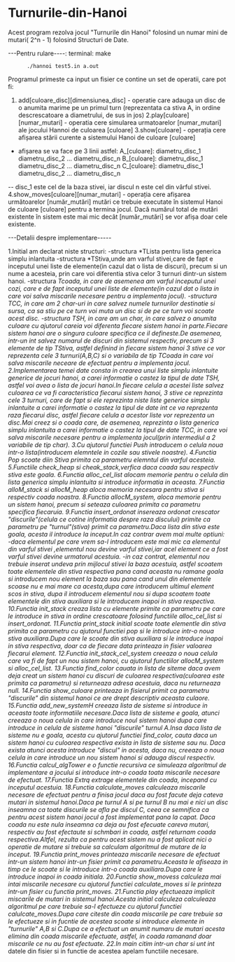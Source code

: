 # Turnurile-din-Hanoi
Acest program rezolva jocul "Turnurile din Hanoi" folosind un numar mini de mutari( 2^n - 1) folosind Structuri de Date.

---Pentru rulare----:
terminal: make

          ./hannoi test5.in a.out



Programul primeste ca input un fisier ce contine un set de operatii, care pot fi:

1. add[culoare_disc][dimensiunea_disc] - operatie care adauga un disc de o anumita marime pe un primul turn (reprezentata ca stiva A, in ordine descrescatoare a diametrului, de sus in jos)
2.play[culoare][numar_mutari] - operatia cere simularea urmatoarelor [numar_mutari] ale jocului Hannoi de culoarea [culoare]
3.show[culoare] - operația cere afișarea stării curente a sistemului Hanoi de culoare [culoare]
- afișarea se va face pe 3 linii astfel:
A_[culoare]: diametru_disc_1 diametru_disc_2 ... diametru_disc_n
B_[culoare]: diametru_disc_1 diametru_disc_2 ... diametru_disc_n
C_[culoare]: diametru_disc_1 diametru_disc_2 ... diametru_disc_n

-- disc_1 este cel de la baza stivei, iar discul n este cel din vârful stivei.
4.show_moves[culoare][numar_mutari] - operația cere afișarea următoarelor [număr_mutări] mutări ce trebuie executate în
sistemul Hanoi de culoare [culoare] pentru a termina jocul. Dacă numărul total de mutări existente în sistem este mai mic decât [număr_mutări] se vor afișa doar cele existente.



---Detalii despre implementare-----

1.Initial am declarat niste structuri:
-structura *TLista pentru lista generica simplu inlantuita
-structura *TStiva,unde am varful stivei,care de fapt e inceputul unei liste de elemente(in cazul dat o lista de discuri), precum si un nume a acesteia, prin care voi diferentia stiva celor 3 turnuri dintr-un sistem hanoi.
-structura *Tcoada, in care de asemenea am varful inceputul unei cozi, care e de fapt inceputul unei liste de elemente(in cazul dat o lista in care voi salva miscarile necesare pentru a implementa jocul).
-structura *TCC, in care am 2 char-uri in care salvez numele turnurilor destinatie si sursa, ca sa stiu pe ce turn voi muta un disc si de pe ce turn voi scoate acest disc.
-structura *TSH, in care am un char*, in care salvez o anumita culoare cu ajutorul careia voi diferenta fiecare sistem hanoi in parte.Fiecare sistem hanoi are o singura culoare specifica ce il defineste.De asemenea, intr-un int salvez numarul de discuri din sistemul respectiv, precum si 3 elemente de tip TStiva, astfel definind in fiecare sistem hanoi 3 stive ce vor reprezenta cele 3 turnuri(A,B,C) si o variabila de tip TCoada in care voi salva miscarile neceare de efectuat pentru a implementa jocul.
2.Implementarea temei date consta in crearea unui liste simplu inlantuite generice de jocuri hanoi, a carei informatie o        castez la tipul de date TSH, astfel voi avea o lista de jocuri hanoi.In fiecare celula a acestei liste salvez culoarea ce     va fi caracteristica fiecarui sistem hanoi, 3 stive ce reprezinta cele 3 turnuri, care de fapt si ele reprezinta niste      liste generice simplu inlantuite a carei informatie o castez la tipul de date int ce va reprezenta raza fiecarui disc,        astfel fiecare celula a acestor liste vor reprezenta un disc.Mai creez si o coada care, de asemenea, reprezinta o lista       generica simplu inlantuita a carei informatie o castez la tipul de date TCC, in care voi salva miscarile necesare pentru     a implementa jocul(prin intermediul a 2 variabile de tip char).
3.Cu ajutorul functiei Push introducem o celula noua intr-o lista(introducem elemntele in cozile sau stivele noastre).
4.Functia Pop scoate diin Stiva primita ca parametru elemntul din varful acesteia.
5.Functiile check_heap si cheak_stack,verfica daca coada sau respectiv stiva este goala.
6.Functia alloc_cel_list alocam memorie pentru o celula din lista generica simplu inlantuita si introduce informatia in         aceasta.
7.Functia alloM_stack si allocM_heap aloca memoria necesara pentru stiva si respectiv coada noastra.
8.Functia allocM_system, aloca memorie pentru un sistem hanoi, precum si seteaza culoarea primita ca parametru specifica        fiecaruia.
9.Functia insert_ordonat insereaza ordonat crescator "discurile"(celula ce cotine informatia despre raza discului) primite ca    parametru pe "turnul"(stiva) primit ca parametru.Daca lista din stiva este goala, acesta il introduce la inceput.In caz      contrar avem mai multe optiuni:
   -daca elementul pe care vrem sa-l introducem este mai mic ca elementul din varful stivei ,elementul nou devine varful          stivei,iar acel element ce a fost varful stivei devine urmatorul acestuia.
    -in caz contrat, elementul nou trebuie inserat undeva prin mijlocul stivei la baza acestuia, astfel scoatem toate               elementele din stiva respectiva pana cand aceasta nu ramane goala si introducem nou element la baza sau pana cand unul       din elementele scoase nu e mai mare ca acesta,dupa care introducem ultimul element scos in stiva, dupa il introducem         elementul nou si dupa scoatem toate elementele din stiva auxiliara si le introducem inapoi in stiva respectiva.
10.Functia init_stack creaza lista cu elemente primite ca parametru pe care le introduce in stiva in ordine crescatoare         folosind functiile alloc_cel_list si insert_ordonat.
11.Functia print_stack initial scoate toate elementle din stiva primita ca parametru cu ajutorul functiei pop si le introduce    intr-o noua stiva auxiliara.Dupa care le scoate din stiva auxiliara si le introduce inapoi in stiva respectiva, doar ca de    fiecare data printeaza in fisier valoarea fiecarui element.
12.Functia init_stack_cel_system creeaza o noua celula care va fi de fapt un nou sistem hanoi, cu ajutorul functiilor           allocM_system si alloc_cel_list.
13.Functia find_color cauata in lista de siteme daca avem deja creat un sistem hanoi cu discuri de culoarea                      respectiva(culoarea este primita ca parametru) si returneaza adresa acestuia, daca nu returneaza null.
14.Functia show_culoare printeaza in fisierul primit ca parametru "discurile" din sistemul hanoi ce are drept descriptiv        aceasta culaore.
15.Functia add_new_systemH creeaza lista de sisteme si introduce in aceasta toate informatiile necesare.Daca lista de sisteme    e goala, atunci creeaza o noua celula in care introduce noul sistem hanoi dupa care introduce in celula de sisteme hanoi      "discurile" turnul A.Insa daca lista de sisteme nu e goala, acesta cu ajutorul functiei find_color, cauta daca un sistem       hanoi cu culoarea respectiva exista in lista de sisteme sau nu. Daca exista atunci acesta introduce "discul" in acesta,       daca nu, creeaza o noua celula in care introduce un nou sistem hanoi si adauga discul respectiv.
16.Functia calcul_algTower e o functie recursiva ce simuleaza algoritmul de implementare a jocului si introduce intr-o coada    toata miscarile necesare de efectuat.
17.Functia Extrq extrage elementele din coada, incepand cu inceputul acestuia.
18.Functia calculate_moves calculeaza miscarile necesare de efectuat pentru  a finisa jocul daca au fost facute deja cateva      mutari in sistemul hanoi.Daca pe turnul A si pe turnul B nu mai e nici un disc inseamna ca toate discurile se afla pe        discul C, ceea ce semnifica ca pentru acest sistem hanoi jocul a fost implementat pana la capat. Daca coada nu este nula      inseamna ca deja au fost efecuate careva mutari, respectiv au fost efectaute si schmbari in coada, astfel returnam coada      respectiva.Altfel, rezulta ca pentru acest sistem nu a fost aplicat nici o operatie de mutare si trebuie sa calculam          algoritmul de mutare de la inceput.
19.Functia print_moves printeaza miscarile necesare de efectuat intr-un sistem hanoi intr-un fisier primit ca                    parametru.Aceasta le afiseaza in timp ce le scoate si le introduce intr-o coada auxiliara.Dupa care le introduce inapoi in    coada initiala.
20.Functia show_movess calculeza mai intai miscarile necesare  cu ajutorul functiei calculate_moves si le printeza intr-un      fisier cu functia print_moves. 
21.Functia play efectueaza implicit miscarile de mutari in sistemul hanoi.Acesta initial calculeza calculeaza algoritmul pe     care trebuie sa-l efectueze cu ajutorul functiei calulcate_moves.Dupa care citeste din coada miscarile pe care trebuie sa     le efectueze si in fucntie de acestea scoate si introduce elemente in "turnurile" A,B si C.Dupa ce a efectuat un anumit       numaru de mutari acesta elimina din coada miscarile efectuate, astfel, in coada ramanand doar miscarile ce nu au fost         efectuate.
22.In main citim intr-un char* si unt int* datele din fisier si in functie de acestea apelam functiile necesare.
